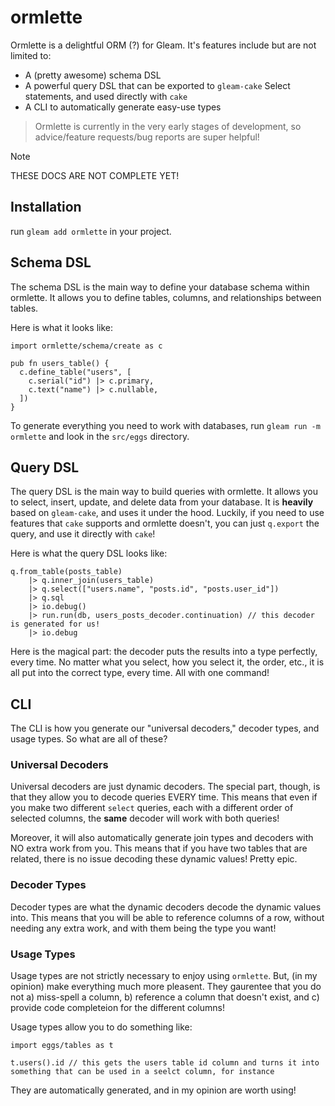 # ormlette

Ormlette is a delightful ORM (?) for Gleam. It's features include but are not limited to:

- A (pretty awesome) schema DSL
- A powerful query DSL that can be exported to `gleam-cake` Select statements, and used directly with `cake`
- A CLI to automatically generate easy-use types

> Ormlette is currently in the very early stages of development, so advice/feature requests/bug reports are super helpful!

> [!NOTE]
> THESE DOCS ARE NOT COMPLETE YET!

## Installation
run `gleam add ormlette` in your project.

## Schema DSL

The schema DSL is the main way to define your database schema within ormlette. It allows you to define tables, columns, and relationships between tables.

Here is what it looks like:

```gleam
import ormlette/schema/create as c

pub fn users_table() {
  c.define_table("users", [
    c.serial("id") |> c.primary,
    c.text("name") |> c.nullable,
  ])
}
```

To generate everything you need to work with databases, run `gleam run -m ormlette` and look in the `src/eggs` directory.

## Query DSL

The query DSL is the main way to build queries with ormlette. It allows you to select, insert, update, and delete data from your database. It is **heavily** based on `gleam-cake`, and uses it under the hood. Luckily, if you need to use features that `cake` supports and ormlette doesn't, you can just `q.export` the query, and use it directly with `cake`!

Here is what the query DSL looks like:

```gleam
q.from_table(posts_table)
    |> q.inner_join(users_table)
    |> q.select(["users.name", "posts.id", "posts.user_id"])
    |> q.sql
    |> io.debug()
    |> run.run(db, users_posts_decoder.continuation) // this decoder is generated for us!
    |> io.debug
```

Here is the magical part: the decoder puts the results into a type perfectly, every time. No matter what you select, how you select it, the order, etc., it is all put into the correct type, every time. All with one command!

## CLI

The CLI is how you generate our "universal decoders," decoder types, and usage types. So what are all of these?

### Universal Decoders

Universal decoders are just dynamic decoders. The special part, though, is that they allow you to decode queries EVERY time. This means that even if you make two different `select` queries, each with a different order of selected columns, the **same** decoder will work with both queries!

Moreover, it will also automatically generate join types and decoders with NO extra work from you. This means that if you have two tables that are related, there is no issue decoding these dynamic values! Pretty epic.

### Decoder Types

Decoder types are what the dynamic decoders decode the dynamic values into. This means that you will be able to reference columns of a row, without needing any extra work, and with them being the type you want!

### Usage Types

Usage types are not strictly necessary to enjoy using `ormlette`. But, (in my opinion) make everything much more pleasent. They gaurentee that you do not
a) miss-spell a column,
b) reference a column that doesn't exist, and
c) provide code completeion for the different columns!

Usage types allow you to do something like:

```gleam
import eggs/tables as t

t.users().id // this gets the users table id column and turns it into something that can be used in a seelct column, for instance
```

They are automatically generated, and in my opinion are worth using!
